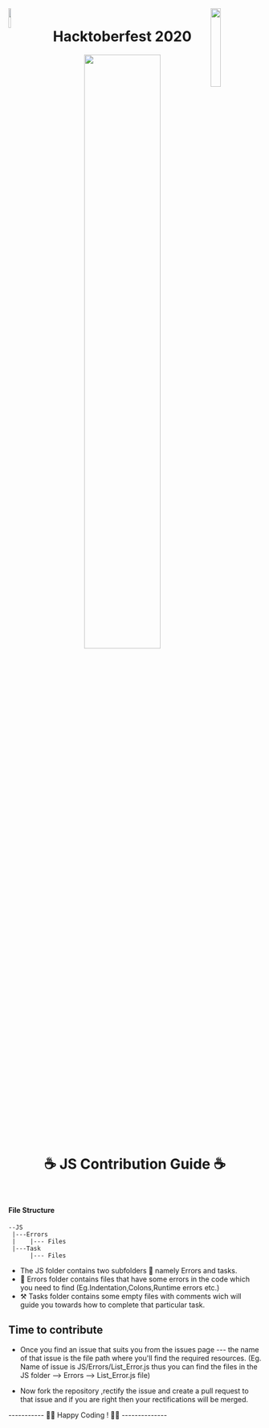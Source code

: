 <img src='https://github.githubassets.com/images/modules/logos_page/GitHub-Mark.png' width='10%' align='left'>
<img src='https://repsi.bvcoend.ac.in/wp-content/themes/confrence/images/b3.png' width='20%' align='right'>
<h1 align="center"> Hacktoberfest 2020</h1>
<p align='center'>
<img src='https://hacktoberfest.digitalocean.com/assets/HF-full-logo-b05d5eb32b3f3ecc9b2240526104cf4da3187b8b61963dd9042fdc2536e4a76c.svg' width='55%'></p>

<h1 align="center"> ☕ JS Contribution Guide ☕ </h1>
<br>

#### File Structure

```
--JS
 |---Errors
 |    |--- Files
 |---Task
      |--- Files
```

- The JS folder contains two subfolders 📁 namely Errors and tasks.
- 🐞 Errors folder contains files that have some errors in the code which you need to find (Eg.Indentation,Colons,Runtime errors etc.)
- ⚒ Tasks folder contains some empty files with comments wich will guide you towards how to complete that particular task.

## Time to contribute

- Once you find an issue that suits you from the issues page --- the name of that issue is the file path where you'll find the required resources. (Eg. Name of issue is JS/Errors/List_Error.js thus you can find the files in the JS folder --> Errors --> List_Error.js file)

- Now fork the repository ,rectify the issue and create a pull request to that issue and if you are right then your rectifications will be merged.

----------- 👩‍💻 Happy Coding ! 👩‍💻 --------------

